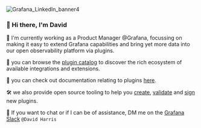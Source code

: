 ![Grafana_LinkedIn_banner4](https://user-images.githubusercontent.com/19860021/223097787-31c0b97c-f560-423c-b603-7aaf0e205ef2.png)

### 👋 Hi there, I'm David
:rocket:  I'm currently working as a Product Manager @Grafana, focussing on making it easy to extend Grafana capabilities and bring yet more data into our open observability platform via plugins.

:shopping_cart: you can browse the [plugin catalog](https://grafana.com/grafana/plugins/) to discover the rich ecosystem of available integrations and extensions.  

:book: you can check out documentation relating to plugins [here](https://grafana.com/docs/grafana/latest/developers/plugins/).  

:hammer_and_wrench: we also provide open source tooling to help you [create](), [validate]() and [sign]() new plugins.  

:speech_balloon: If you want to chat or if I can be of assistance, DM me on the [Grafana Slack](https://slack.grafana.com/) `@David Harris`



<!--
**sympatheticmoose/sympatheticmoose** is a ✨ _special_ ✨ repository because its `README.md` (this file) appears on your GitHub profile.

Here are some ideas to get you started:

- 🔭 I’m currently working on ...
- 🌱 I’m currently learning ...
- 👯 I’m looking to collaborate on ...
- 🤔 I’m looking for help with ...
- 💬 Ask me about ...
- 📫 How to reach me: ...
- 😄 Pronouns: ...
- ⚡ Fun fact: ...
-->
